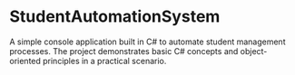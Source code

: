 # StudentAutomationSystem
 A simple console application built in C# to automate student management processes. The project demonstrates basic C# concepts and object-oriented principles in a practical scenario.
